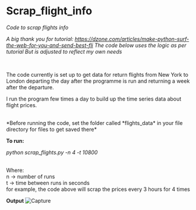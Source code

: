 # Scrap_flight_info
 *Code to scrap flights info*
 
 
*A big thank you for tutorial: https://dzone.com/articles/make-python-surf-the-web-for-you-and-send-best-fli*
*The code below uses the logic as per tutorial*
*But is adjusted to reflect my own needs*
 
<br> 

The code currently is set up to get data for return flights from New York to London 
departing the day after the programme is run and returning a week after the departure.

I run the program few times a day to build up the time series data about flight prices.

<br>
*Before running the code, set the folder called *flights_data* in your file directory for files to get saved there* <br>

**To run:** <br>

*python scrap_flights.py -n 4 -t 10800*

<br>
Where: <br>
n -> number of runs <br>
t -> time between runs in seconds <br>
for example, the code above will scrap the prices every 3 hours for 4 times <br>

**Output**
![Capture](https://user-images.githubusercontent.com/31029142/60921084-b4ca5180-a267-11e9-9c49-0f49866d503c.PNG)
